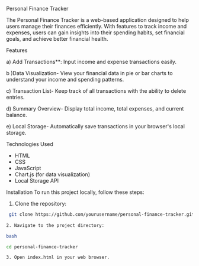 Personal Finance Tracker

The Personal Finance Tracker is a web-based application designed to help users manage their finances efficiently. With features to track income and expenses, users can gain insights into their spending habits, set financial goals, and achieve better financial health.

Features

a) Add Transactions**: Input income and expense transactions easily.

b )Data Visualization- View your financial data in pie or bar charts to understand your income and spending patterns.

c) Transaction List- Keep track of all transactions with the ability to delete entries.

d) Summary Overview- Display total income, total expenses, and current balance.

e) Local Storage- Automatically save transactions in your browser's local storage.

Technologies Used
- HTML
- CSS
- JavaScript
- Chart.js (for data visualization)
- Local Storage API

Installation
To run this project locally, follow these steps:

1. Clone the repository:
```bash
 git clone https://github.com/yourusername/personal-finance-tracker.git
 
2. Navigate to the project directory:

bash

cd personal-finance-tracker

3. Open index.html in your web browser.

